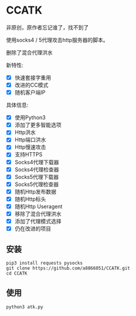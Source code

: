 # CCATK

非原创，原作者忘记谁了，找不到了

使用socks4 / 5代理攻击http服务器的脚本。

删除了混合代理洪水

 新特性:
- [x] 快速套接字重用
- [x] 改进的CC模式
- [x] 随机客户端IP

 具体信息:
- [x] 使用Python3
- [x] 添加了更多智能选项
- [x] Http洪水
- [x] Http端口洪水
- [x] Http慢速攻击
- [x] 支持HTTPS
- [x] Socks4代理下载器
- [x] Socks4代理检查器
- [x] Socks5代理下载器
- [x] Socks5代理检查器
- [x] 随机Http发布数据
- [x] 随机Http标头
- [x] 随机Http Useragent
- [x] 移除了混合代理洪水
- [x] 添加了代理模式选择
- [x] 仍在改进的项目

## 安装

    pip3 install requests pysocks
    git clone https://github.com/a8866051/CCATK.git
    cd CCATK

## 使用

    python3 atk.py
